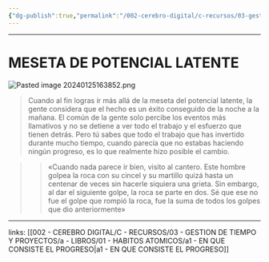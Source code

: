 ```yaml
---
{"dg-publish":true,"permalink":"/002-cerebro-digital/c-recursos/03-gestion-de-tiempo-y-proyectos/a-libros/01-habitos-atomicos/a1b-meseta-de-potencial-latente/"}
---
```


---
# MESETA DE POTENCIAL LATENTE

![Pasted image 20240125163852.png](/img/user/900%20-%20ANEXO/Pasted%20image%2020240125163852.png)

>Cuando al fin logras ir más allá de la meseta del potencial latente, la gente considera que el hecho es un éxito conseguido de la noche a la mañana. El común de la gente solo percibe los eventos más llamativos y no se detiene a ver todo el trabajo y el esfuerzo que tienen detrás. Pero tú sabes que todo el trabajo que has invertido durante mucho tiempo, cuando parecía que no estabas haciendo ningún progreso, es lo que realmente hizo posible el cambio.

>> «Cuando nada parece ir bien, visito al cantero. Este hombre golpea la roca con su cincel y su martillo quizá hasta un centenar de veces sin hacerle siquiera una grieta. Sin embargo, al dar el siguiente golpe, la roca se parte en dos. Sé que ese no fue el golpe que rompió la roca, fue la suma de todos los golpes que dio anteriormente»

---
links:
[[002 - CEREBRO DIGITAL/C - RECURSOS/03 - GESTION DE TIEMPO Y PROYECTOS/a - LIBROS/01 - HABITOS ATOMICOS/a1 - EN QUE CONSISTE EL PROGRESO\|a1 - EN QUE CONSISTE EL PROGRESO]]
